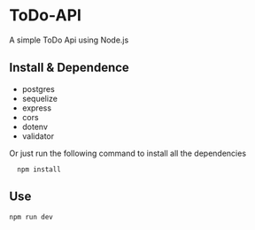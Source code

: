 # ToDo-API

A simple ToDo Api using Node.js

## Install & Dependence
- postgres
- sequelize
- express
- cors
- dotenv
- validator

Or just run the following command to install all the dependencies

```
  npm install
  ```

## Use
```
npm run dev
```